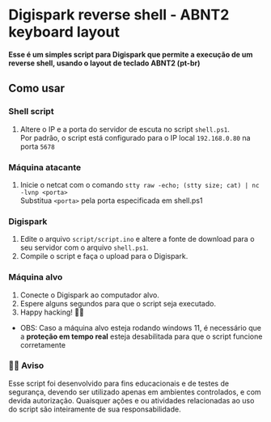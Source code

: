 # Digispark reverse shell - ABNT2 keyboard layout

**Esse é um simples script para Digispark que permite a execução de um reverse shell, usando o layout de teclado ABNT2 (pt-br)**

## Como usar

### Shell script

1. Altere o IP e a porta do servidor de escuta no script `shell.ps1`.<br/>
   Por padrão, o script está configurado para o IP local `192.168.0.80` na porta `5678`

### Máquina atacante

1. Inicie o netcat com o comando `stty raw -echo; (stty size; cat) | nc -lvnp <porta>`<br/>
   Substitua `<porta>` pela porta especificada em shell.ps1

### Digispark

1. Edite o arquivo `script/script.ino` e altere a fonte de download para o seu servidor com o arquivo `shell.ps1`.
2. Compile o script e faça o upload para o Digispark.

### Máquina alvo

1. Conecte o Digispark ao computador alvo.
2. Espere alguns segundos para que o script seja executado.
3. Happy hacking! 👩‍💻

-   OBS: Caso a máquina alvo esteja rodando windows 11, é necessário que a **proteção em tempo real** esteja desabilitada para que o script funcione corretamente

### 👮‍♀️ Aviso 

Esse script foi desenvolvido para fins educacionais e de testes de segurança, devendo ser utilizado apenas em ambientes controlados, e com devida autorização. Quaisquer ações e ou atividades relacionadas ao uso do script são inteiramente de sua responsabilidade.